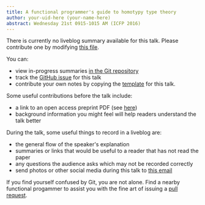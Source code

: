 ```yaml
---
title: A functional programmer's guide to homotypy type theory
author: your-uid-here (your-name-here)
abstract: Wednesday 21st 0915-1015 AM (ICFP 2016)
---
```


There is currently no liveblog summary available for this talk. Please contribute one by modifying [this file](https://github.com/ocamllabs/icfp2016-blog/blob/master/ICFP/a-functional-programmers-guid.md).

You can:
* view in-progress summaries [in the Git repository](https://github.com/ocamllabs/icfp2016-blog/tree/master/ICFP/a-functional-programmers-guid/)
* track the [GitHub issue](https://github.com/ocamllabs/icfp2016-blog/issues/74) for this talk
* contribute your own notes by copying the [template](a-functional-programmers-guid/template.md) for this talk.

Some useful contributions before the talk include:
* a link to an open access preprint PDF (see [here](https://github.com/gasche/icfp2016-papers))
* background information you might feel will help readers understand the talk better

During the talk, some useful things to record in a liveblog are:
* the general flow of the speaker's explanation
* summaries or links that would be useful to a reader that has not read the paper
* any questions the audience asks which may not be recorded correctly
* send photos or other social media during this talk to [this email](mailto:icfp16.photos@gmail.com?subject=ICFP:a-functional-programmers-guid)

If you find yourself confused by Git, you are not alone. Find a nearby functional progammer
to assist you with the fine art of issuing a [pull request](https://help.github.com/articles/about-pull-requests/).

